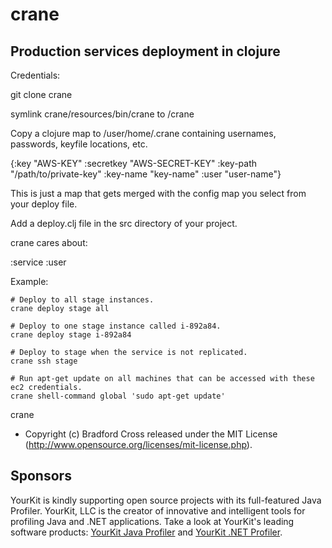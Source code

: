 # crane
## Production services deployment in clojure

Credentials:

git clone crane

symlink crane/resources/bin/crane to /crane

Copy a clojure map to /user/home/.crane containing usernames, passwords, keyfile locations, etc.

{:key "AWS-KEY"
:secretkey "AWS-SECRET-KEY"
:key-path "/path/to/private-key"
:key-name "key-name"
:user "user-name"}

This is just a map that gets merged with the config map you select from your deploy file.

Add a deploy.clj file in the src directory of your project.

crane cares about:

:service
:user

Example:

```
# Deploy to all stage instances.
crane deploy stage all

# Deploy to one stage instance called i-892a84.
crane deploy stage i-892a84

# Deploy to stage when the service is not replicated.
crane ssh stage

# Run apt-get update on all machines that can be accessed with these ec2 credentials.
crane shell-command global 'sudo apt-get update'
```

crane 
- Copyright (c) Bradford Cross released under the MIT License (http://www.opensource.org/licenses/mit-license.php).

## Sponsors

YourKit is kindly supporting open source projects with its full-featured Java Profiler.
YourKit, LLC is the creator of innovative and intelligent tools for profiling
Java and .NET applications. Take a look at YourKit's leading software products:
[YourKit Java Profiler](http://www.yourkit.com/java/profiler/index.jsp) and
[YourKit .NET Profiler](http://www.yourkit.com/.net/profiler/index.jsp).
